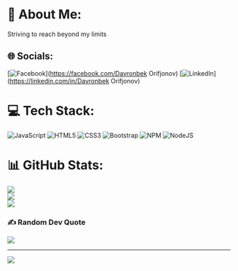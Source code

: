 # 💫 About Me:
Striving to reach beyond my limits<br>


## 🌐 Socials:
[![Facebook](https://img.shields.io/badge/Facebook-%231877F2.svg?logo=Facebook&logoColor=white)](https://facebook.com/Davronbek Orifjonov) [![LinkedIn](https://img.shields.io/badge/LinkedIn-%230077B5.svg?logo=linkedin&logoColor=white)](https://linkedin.com/in/Davronbek Orifjonov) 

# 💻 Tech Stack:
![JavaScript](https://img.shields.io/badge/javascript-%23323330.svg?style=flat&logo=javascript&logoColor=%23F7DF1E) ![HTML5](https://img.shields.io/badge/html5-%23E34F26.svg?style=flat&logo=html5&logoColor=white) ![CSS3](https://img.shields.io/badge/css3-%231572B6.svg?style=flat&logo=css3&logoColor=white) ![Bootstrap](https://img.shields.io/badge/bootstrap-%23563D7C.svg?style=flat&logo=bootstrap&logoColor=white) ![NPM](https://img.shields.io/badge/NPM-%23000000.svg?style=flat&logo=npm&logoColor=white) ![NodeJS](https://img.shields.io/badge/node.js-6DA55F?style=flat&logo=node.js&logoColor=white)
# 📊 GitHub Stats:
![](https://github-readme-stats.vercel.app/api?username=Davronbek25&theme=react&hide_border=false&include_all_commits=false&count_private=false)<br/>
![](https://github-readme-streak-stats.herokuapp.com/?user=Davronbek25&theme=react&hide_border=false)<br/>
![](https://github-readme-stats.vercel.app/api/top-langs/?username=Davronbek25&theme=react&hide_border=false&include_all_commits=false&count_private=false&layout=compact)

### ✍️ Random Dev Quote
![](https://quotes-github-readme.vercel.app/api?type=horizontal&theme=radical)

---
[![](https://visitcount.itsvg.in/api?id=Davronbek25&icon=0&color=0)](https://visitcount.itsvg.in)

<!-- Proudly created with GPRM ( https://gprm.itsvg.in ) -->
